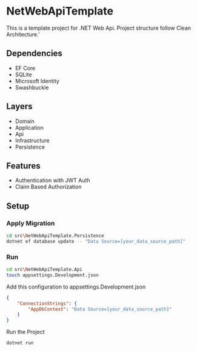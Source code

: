 # NetWebApiTemplate
This is a template project for .NET Web Api. Project structure follow Clean Architecture.'

## Dependencies
- EF Core
- SQLite
- Microsoft Identity
- Swashbuckle

## Layers
- Domain
- Application
- Api
- Infrastructure
- Persistence

## Features
- Authentication with JWT Auth
- Claim Based Authorization

## Setup

### Apply Migration
```sh
cd src\NetWebApiTemplate.Persistence
dotnet ef database update -- "Data Source=[your_data_source_path]"			
```

### Run
```sh
cd src\NetWebApiTemplate.Api
touch appsettings.Development.json
```

Add this configuration to appsettings.Development.json
```json
{
    "ConnectionStrings": {
        "AppDbContext": "Data Source=[your_data_source_path]"
    }
}
```

Run the Project
```sh
dotnet run
```



